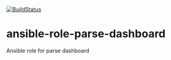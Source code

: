 [![BuildStatus](https://travis-ci.org/turkenh/ansible-role-parse-dashboard.svg?branch=master)](https://travis-ci.org/turkenh/ansible-role-parse-dashboard)
# ansible-role-parse-dashboard
Ansible role for parse dashboard
